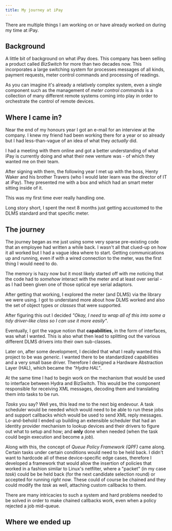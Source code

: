 ```yaml
---
title: My journey at iPay
---
```


There are multiple things I am working on or have already worked
on during my time at iPay.

## Background

A little bit of background on what iPay does. This company has
been selling a product called _BizSwitch_ for more than two
decades now. This incorporates a large switching system for
processes messages of all kinds, payment requests, meter
control commands and processing of readings.

As you can imagine it's already a relatively complex system,
even a single component such as the management of _meter
control commands_ is a collection of many different remote
systems coming into play in order to orchestrate the
control of remote devices.

## Where I came in?

Near the end of my honours year I got an e-mail for an interview
at the company. I knew my friend had been working there for
a year or so already but I had less-than-vague of an idea
of what they _actually_ did.

I had a meeting with them online and got a better understanding
of what iPay is currently doing and what their new venture
was - of which they wanted me on their team.

After signing with them, the following year I met up with the boss,
Henty Waker and his brother Travers (who I would later learn was
the director of IT at iPay). They presented me with a box and
which had an smart meter sitting inside of it.

This was my first time ever really handling one.

Long story short, I spent the next 8 months just getting 
accustomed to the DLMS standard and that specific meter.

## The journey

The journey began as me just using some very sparse pre-existing
code that an employee had written a while back. I wasn't all
that clued-up on how it all worked but I had a vague idea where
to start. Getting communications up and running, even if with
a wired connection to the meter, was the first thing I would
need to do.

The memory is hazy now but it most likely started off with me
noticing that the code had to _somehow_ interact with the
meter and at least over serial - as I had been given one of
those optical eye serial adaptors.

After getting that working, I explored the meter (and DLMS)
via the library we were using. I got to understand more about
how DLMS worked and also the set of object types or _classes_
that were supported. 

After figuring this out I decided _"Okay, I need to wrap all
of this into some a tidy driver-like class so I can use it
more easily"_.

Eventually, I got the vague notion that **capabilities**,
in the form of interfaces, was what I wanted. This is also
what then lead to splitting out the various different DLMS
drivers into their own sub-classes.

Later on, after some development, I decided that what I
really wanted this project to be was _generic_. I wanted
there to be standardized capabilities and a very small
base driver. Therefore I designed a Hardware Abstraction
Layer (HAL), which became the _"Hydra HAL"_.

At the same time I had to begin work on the mechanism
that would be used to interface between Hydra and BizSwitch.
This would be the component responsible for receiving
XML messages, decoding them and translating them into
tasks to be run.

_Tasks_ you say? Well yes, this lead me to the next
big endevour. A task scheduler would be needed which
would need to be able to run these jobs and support
callbacks which would be used to send XML reply 
messages. Lo-and-behold I ended up building an
extensible scheduler that had an identity provider
mechanism to lookup devices and their drivers
to figure out what to setup and how; and **only**
done when needed (when the task could begin
execution and become a _job_).

Along with this, the concept of _Queue Policy Framework (QPF)_
came along. Certain tasks under certain conditions
would need to be held back. I didn't want to
hardcode all of these device-specific edge cases,
therefore I developed a framework that would
allow the insertion of policies that worked
in a fashion similar to Linux's netfilter,
where a "packet" (in my case _task_) could
be be held back (for the next candidate
selection round) or accepted for running
_right now_. These could of course be
chained and they could modify the _task_
as well, attaching custom callbacks
to them.

There are many intricacies to such a
system and hard problems needed to be
solved in order to make chained
callbacks work, even when a policy
rejected a job mid-queue.

## Where we ended up
